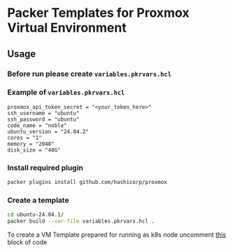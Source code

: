 # Packer Templates for Proxmox Virtual Environment

## Usage

### Before run please create `variables.pkrvars.hcl`

### Example of `variables.pkrvars.hcl`

```hcl
proxmox_api_token_secret = "<your_token_here>"
ssh_username = "ubuntu"
ssh_password = "ubuntu"
code_name = "noble"
ubuntu_version = "24.04.2"
cores = "1"
memory = "2048"
disk_size = "40G"
```

### Install required plugin

```bash
packer plugins install github.com/hashicorp/proxmox
```

### Create a template

```bash
cd ubuntu-24.04.1/
packer build --var-file variables.pkrvars.hcl .
```

To create a VM Template prepared for running as k8s node uncomment [this](https://github.com/yulyangi/proxmox-packer-templates/blob/master/ubuntu-24.04.1/ubuntu-24.04.01.pkr.hcl#L173-L176) block of code
